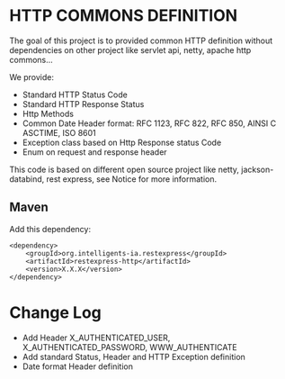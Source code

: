 HTTP COMMONS DEFINITION
=======================


The goal of this project is to provided common HTTP definition without dependencies on other project like servlet api, netty, apache http commons...

We provide:

* Standard HTTP Status Code
* Standard HTTP Response Status
* Http Methods
* Common Date Header format: RFC 1123, RFC 822, RFC 850, AINSI C ASCTIME, ISO 8601
* Exception class based on Http Response status Code
* Enum on request and response header


This code is based on different open source project like netty, jackson-databind, rest express, see Notice for more information.


Maven
-----

Add this dependency:


	<dependency>
		<groupId>org.intelligents-ia.restexpress</groupId>
		<artifactId>restexpress-http</artifactId>
		<version>X.X.X</version>
	</dependency>



Change Log
==========

* Add Header X_AUTHENTICATED_USER, X_AUTHENTICATED_PASSWORD, WWW_AUTHENTICATE
* Add standard Status, Header and HTTP Exception definition
* Date format Header definition


